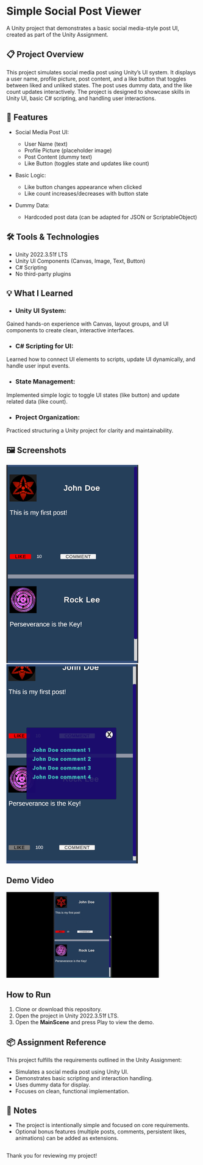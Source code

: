 # Simple Social Post Viewer
A Unity project that demonstrates a basic social media-style post UI, created as part of the Unity Assignment.

## 📋 Project Overview
This project simulates social media post using Unity’s UI system. It displays a user name, profile picture, post content, and a like button that toggles between liked and unliked states. The post uses dummy data, and the like count updates interactively. The project is designed to showcase skills in Unity UI, basic C# scripting, and handling user interactions.

## 🎯 Features
* Social Media Post UI:
  * User Name (text)
  * Profile Picture (placeholder image)
  * Post Content (dummy text)
  * Like Button (toggles state and updates like count)

* Basic Logic:
  * Like button changes appearance when clicked
  * Like count increases/decreases with button state

* Dummy Data:
  * Hardcoded post data (can be adapted for JSON or ScriptableObject)

## 🛠️ Tools & Technologies
* Unity 2022.3.51f LTS
* Unity UI Components (Canvas, Image, Text, Button)
* C# Scripting
* No third-party plugins

## 💡 What I Learned
* ### Unity UI System:
Gained hands-on experience with Canvas, layout groups, and UI components to create clean, interactive interfaces.

* ### C# Scripting for UI:
Learned how to connect UI elements to scripts, update UI dynamically, and handle user input events.

* ### State Management:
Implemented simple logic to toggle UI states (like button) and update related data (like count).

* ### Project Organization:
Practiced structuring a Unity project for clarity and maintainability.

## 🖼️ Screenshots
![Main UI](Demo_Media/Screenshot_1.png)
![Comments Popup](Demo_Media/Screenshot_2.png)

## Demo Video
![Watch the demo](Demo_Media/Demo_Video.gif)


## How to Run
1. Clone or download this repository.
2. Open the project in Unity 2022.3.51f LTS.
3. Open the **MainScene** and press Play to view the demo.

## 📦 Assignment Reference
This project fulfills the requirements outlined in the Unity Assignment:
* Simulates a social media post using Unity UI.
* Demonstrates basic scripting and interaction handling.
* Uses dummy data for display.
* Focuses on clean, functional implementation.

## 📝 Notes
* The project is intentionally simple and focused on core requirements.
* Optional bonus features (multiple posts, comments, persistent likes, animations) can be added as extensions.

##
Thank you for reviewing my project!
